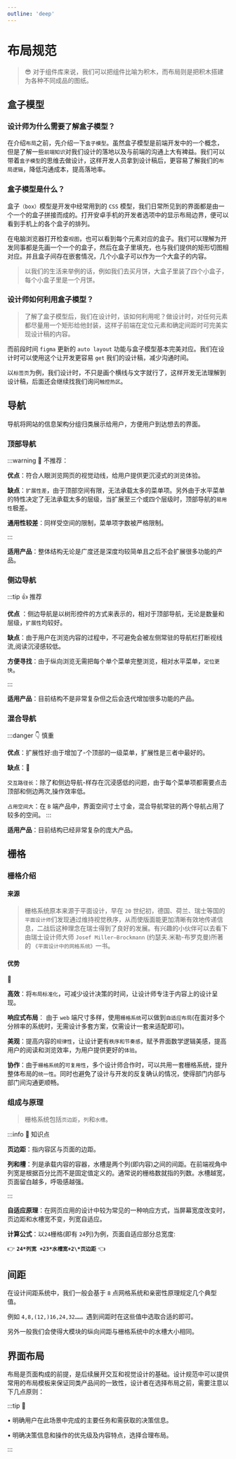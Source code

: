 ```yaml
---
outline: 'deep'
---
```


# 布局规范

> 😎 对于组件库来说，我们可以把组件比喻为积木，而布局则是把积木搭建为各种不同成品的图纸。

## 盒子模型

### 设计师为什么需要了解盒子模型？

在介绍`布局`之前，先介绍一下`盒子模型`。虽然盒子模型是前端开发中的一个概念，但是了解一些`前端知识`对我们设计的落地以及与前端的沟通上大有裨益。我们可以带着`盒子模型`的思维去做设计，这样开发人员拿到设计稿后，更容易了解我们的`布局逻辑`，降低沟通成本，提高落地率。

### 盒子模型是什么？

盒子`（box）`模型是开发中经常用到的 `CSS` 模型，我们日常所见到的界面都是由一个一个的盒子拼接而成的。打开安卓手机的开发者选项中的显示布局边界，便可以看到手机上的各个盒子的排列。

在电脑浏览器打开检查`视图`，也可以看到每个元素对应的盒子。我们可以理解为开发同事都是先画一个一个的盒子，然后在盒子里填充，也与我们提供的矩形切图相对应。并且盒子间存在嵌套情况，几个小盒子可以作为一个大盒子的内容。

> 以我们的生活来举例的话，例如我们去买月饼，大盒子里装了四个小盒子，每个小盒子里是一个月饼。

<ImgPreview src="ui/16.png"/>

<ImgPreview src="ui/17.png"/>

### 设计师如何利用盒子模型？

> 了解了盒子模型后，我们在设计时，该如何利用呢？做设计时，对任何元素都尽量用一个矩形给他封装，这样子前端在定位元素和确定间距时可完美实现设计稿的内容。

而前段时间 `figma` 更新的 `auto layout` 功能与盒子模型基本完美对应。我们在设计时可以使用这个让开发更容易 `get` 我们的设计稿，减少沟通时间。

以`标签页`为例，我们设计时，不只是画个横线与文字就行了，这样开发无法理解到设计稿，后面还会继续找我们询问`触控热区`。

<ImgPreview src="ui/18.png"/>

## 导航

导航将网站的信息架构分组归类展示给用户，方便用户到达想去的界面。

<ImgPreview src="ui/19.png"/>

### 顶部导航

:::warning 🤚 不推荐：

**优点**：符合人眼浏览网页的视觉动线，给用户提供更沉浸式的浏览体验。

**缺点**：`扩展性差`，由于顶部空间有限，无法承载太多的菜单项。另外由于水平菜单的特性决定了无法承载太多的层级，当扩展至三个或四个层级时，顶部导航的`易用性`极差。

**通用性较差**：同样受空间的限制，菜单项字数被严格限制。

:::

**适用产品**：整体结构无论是广度还是深度均较简单且之后不会扩展很多功能的产品。

### 侧边导航

:::tip 👍 推荐

**优点** ：侧边导航是以树形控件的方式来表示的，相对于顶部导航，无论是数量和层级，`扩展性`均较好。

**缺点**：由于用户在浏览内容的过程中，不可避免会被左侧常驻的导航栏打断视线流,阅读沉浸感较低。

**方便寻找**：由于纵向浏览无需把每个单个菜单完整浏览，相对水平菜单，`定位更快`。

:::

**适用产品**：目前结构不是非常复杂但之后会迭代增加很多功能的产品。

### 混合导航

:::danger 👇 慎重

**优点**：扩展性好:由于增加了-个顶部的一级菜单，扩展性是三者中最好的。

**缺点**：:bell:

`交互路径长`：除了和侧边导航-样存在沉浸感低的问题，由于每个菜单项都需要点击顶部和侧边两次,操作效率低。

`占用空间大`：在 `B` 端产品中，界面空间寸土寸金，混合导航常驻的两个导航占用了较多的空间。
:::

**适用产品**：目前结构已经非常复杂的庞大产品。

## 栅格

### 栅格介绍

#### 来源

> 栅格系统原本来源于平面设计，早在 `20` 世纪初，德国、荷兰、瑞士等国的`平面设计师`们发现通过维持视觉秩序，从而使版面能更加清晰有效地传递信息，二战后这种理念在瑞士得到了良好的发展。有兴趣的小伙伴可以去看下由瑞士设计师大师 `Josef Miller—Brockmann` (约瑟夫.米勒-布罗克曼)所著的 `《平面设计中的网格系统》`一书。

#### 优势

<ImgPreview src="ui/20.png"/>

<ElCard>

:eyes:

**高效**：将`布局标准化`，可减少设计决策的时间，让设计师专注于内容上的设计呈现。

**响应式布局**： 由于 `web` 端尺寸多样，使用`栅格系统`可以做到`自适应布局`(在面对多个分辨率的系统时，无需设计多套方案，仅需设计一套来适配即可)。

**美观**：提高内容的`规律性`，让设计更有`秩序和节奏感`，赋予界面数学逻辑美感，提高用户的阅读和浏览效率，为用户提供更好的`体验`。

**协作**：由于`栅格系统`的`可复用性`，多个设计师合作时，可以共用一套栅格系统，提升整体布局的`统一性`。同时也避免了设计与开发的反复确认的情况，使得部门内部与部门间沟通更顺畅。

</ElCard>

### 组成与原理

<ImgPreview src="ui/21.png"/>

> 栅格系统包括`页边距`，`列`和`水槽`。

:::info :eyes: 知识点

**页边距**：指内容区与页面的边距。

**列和槽**：列是承载内容的容器，水槽是两个列(即内容)之间的间距。在前端视角中列宽是根据百分比而不是固定值定义的。通常说的栅格数就指的列数。水槽越宽，页面留白越多，呼吸感越强。

:::

**自适应原理**：在网页应用的设计中较为常见的一种响应方式，当屏幕宽度改变时，页边距和水槽宽不变，列宽自适应。

**计算公式**：以`24`栅格(即有 `24`列)为例，页面自适应部分总宽度:

👉 **`24*列宽 +23*水槽宽+2\*页边距`** 👈

## 间距

在设计间距系统中，我们一般会基于 `8` 点网格系统和亲密性原理规定几个典型值。

例如 `4,8,(12,)16,24,32……。`遇到间距时在这些值中选取合适的即可。

另外一般我们会使得大模块的纵向间距与栅格系统中的水槽大小相同。

<ImgPreview src="ui/22.png"/>

## 界面布局

<ElCard>

布局是页面构成的前提，是后续展开交互和视觉设计的基础。设计规范中可以提供常用的布局模板来保证同类产品间的一致性，设计者在选择布局之前，需要注意以下几点原则：

:::tip :eyes:

• 明确用户在此场景中完成的主要任务和需获取的决策信息。

• 明确决策信息和操作的优先级及内容特点，选择合理布局。

<ImgPreview src="ui/86.png"/>
:::

</ElCard>

